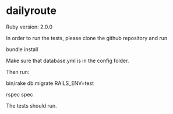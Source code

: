 dailyroute
==========
Ruby version: 2.0.0

In order to run the tests, please clone the github repository and run

bundle install

Make sure that database.yml is in the config folder.

Then run:

bin/rake db:migrate RAILS_ENV=test

rspec spec

The tests should run.
